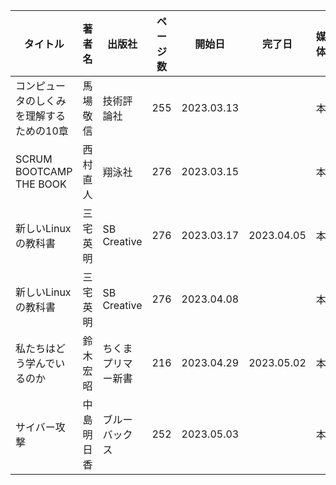 | タイトル | 著者名 | 出版社 | ページ数 | 開始日 | 完了日 | 媒体 | 備考 |
| ---- | ---- | ---- | ---- | ---- | ---- | ---- | ---- |
| コンピュータのしくみを理解するための10章 | 馬場 敬信 | 技術評論社 | 255 | 2023.03.13 |  | 本 |  |
| SCRUM BOOTCAMP THE BOOK | 西村 直人 | 翔泳社 | 276 | 2023.03.15 |  | 本 |  |
| 新しいLinuxの教科書 | 三宅 英明 | SB Creative | 276 | 2023.03.17 | 2023.04.05 | 本 |  |
| 新しいLinuxの教科書 | 三宅 英明 | SB Creative | 276 | 2023.04.08 |  | 本 |  |
| 私たちはどう学んでいるのか | 鈴木 宏昭 | ちくまプリマー新書 | 216 | 2023.04.29 | 2023.05.02 | 本 |  |
| サイバー攻撃 | 中島 明日香 | ブルーバックス | 252 | 2023.05.03 |  | 本 |  |